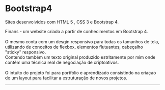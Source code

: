 # Bootstrap4
Sites desenvolvidos com HTML 5 , CSS 3 e Bootstrap 4.

Finans - um website criado a partir de conhecimentos em Bootstrap 4. <br><br>
  O mesmo conta com um desgin responsivo para todas os tamanhos de tela, utilizando de conceitos de flexbox, elementos flutuantes, cabeçalho "sticky" responsivo. <br>
  Contendo também um texto original produzido estritamente por mim onde contém uma técnica real de negociação de criptoativos.<br><br>
  O intuito do projeto foi para portfólio e aprendizado consistindo na criaçao de um layout para facilitar a estruturação de novos projetos.<br><hr>
